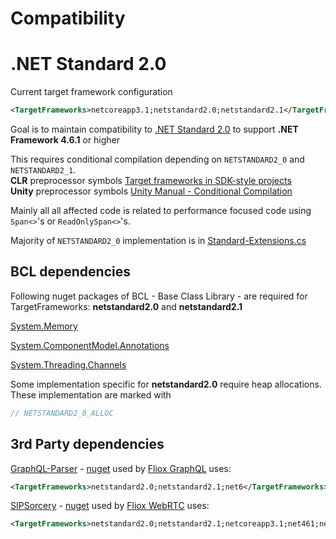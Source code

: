 
# **Compatibility**

# .NET Standard 2.0

Current target framework configuration

```xml
<TargetFrameworks>netcoreapp3.1;netstandard2.0;netstandard2.1</TargetFrameworks>
```

Goal is to maintain compatibility to [.NET Standard 2.0](https://learn.microsoft.com/en-us/dotnet/standard/net-standard?tabs=net-standard-2-0)
to support **.NET Framework 4.6.1** or higher

This requires conditional compilation depending on `NETSTANDARD2_0` and `NETSTANDARD2_1`.  
**CLR**   preprocessor symbols [Target frameworks in SDK-style projects](https://learn.microsoft.com/en-us/dotnet/standard/frameworks)  
**Unity** preprocessor symbols [Unity Manual - Conditional Compilation](https://docs.unity3d.com/Manual/PlatformDependentCompilation.html)

Mainly all all affected code is related to performance focused code using `Span<>`'s or `ReadOnlySpan<>`'s.

Majority of `NETSTANDARD2_0` implementation is in [Standard-Extensions.cs](https://github.com/friflo/Friflo.Json.Fliox/blob/main/Json/Burst/Standard-Extensions.cs)


## BCL dependencies

Following nuget packages of BCL - Base Class Library - are required for TargetFrameworks:
<b>netstandard2.0</b> and <b>netstandard2.1</b>

[System.Memory](https://www.nuget.org/packages/System.Memory)

[System.ComponentModel.Annotations](https://www.nuget.org/packages/System.ComponentModel.Annotations)

[System.Threading.Channels](https://www.nuget.org/packages/System.Threading.Channels)

Some implementation specific for <b>netstandard2.0</b> require heap allocations.  
These implementation are marked with
```c#
// NETSTANDARD2_0_ALLOC
```
## 3rd Party dependencies

[GraphQL-Parser](https://github.com/graphql-dotnet/parser) -
[nuget](https://www.nuget.org/packages/SIPSorcery/)
used by [Fliox GraphQL](https://github.com/friflo/Friflo.Json.Fliox/tree/main/Json/Fliox.Hub.GraphQL)
uses:

```xml
<TargetFrameworks>netstandard2.0;netstandard2.1;net6</TargetFrameworks>
```

[SIPSorcery](https://github.com/sipsorcery-org/sipsorcery) -
[nuget](https://www.nuget.org/packages/GraphQL-Parser)
used by [Fliox WebRTC](https://github.com/friflo/Friflo.Json.Fliox/tree/main/Json/Fliox.Hub.WebRTC)
uses:

```xml
<TargetFrameworks>netstandard2.0;netstandard2.1;netcoreapp3.1;net461;net5.0;net6.0;</TargetFrameworks>
```

